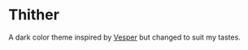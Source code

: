 # Thither
A dark color theme inspired by [Vesper](https://github.com/raunofreiberg/vesper) but changed to suit my tastes.